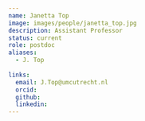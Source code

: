 ```yaml
---
name: Janetta Top
image: images/people/janetta_top.jpg
description: Assistant Professor
status: current
role: postdoc
aliases:
  - J. Top
  
links:
  email: J.Top@umcutrecht.nl
  orcid: 
  github: 
  linkedin: 
---
```

